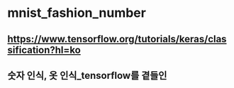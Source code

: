 # mnist_fashion_number
## https://www.tensorflow.org/tutorials/keras/classification?hl=ko
## 숫자 인식, 옷 인식_tensorflow를 곁들인
